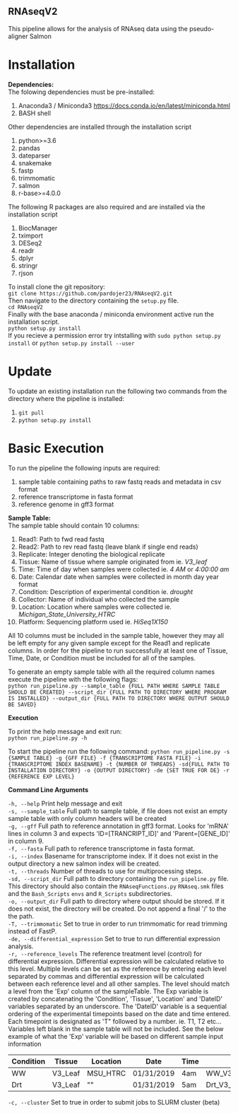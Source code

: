 ## RNAseqV2
This pipeline allows for the analysis of RNAseq data using the pseudo-aligner Salmon

# Installation <br>
**Dependencies:**<br>
The folowing dependencies must be pre-installed:
1. Anaconda3 / Miniconda3 https://docs.conda.io/en/latest/miniconda.html
2. BASH shell

Other dependencies are installed through the installation script
1. python>=3.6
2. pandas
3. dateparser
4. snakemake
5. fastp
6. trimmomatic
7. salmon
8. r-base>=4.0.0

The following R packages are also required and are installed via the installation script
1. BiocManager
2. tximport
3. DESeq2
4. readr
5. dplyr
6. stringr
7. rjson

To install clone the git repository: <br>
`git clone https://github.com/pardojer23/RNAseqV2.git` <br>
Then navigate to the directory containing the `setup.py` file. <br>
`cd RNAseqV2`<br>
Finally with the base anaconda / miniconda environment active run the installation script. <br>
`python setup.py install` <br>
If you recieve a permission error try intstalling with `sudo python setup.py install` or 
`python setup.py install --user`

# Update

To update an existing installation run the following two commands from the directory where the pipeline is installed: <br>

1. `git pull`
2. `python setup.py install`
# Basic Execution
To run the pipeline the following inputs are required:
1. sample table containing paths to raw fastq reads and metadata in csv format
2. reference transcriptome in fasta format
3. reference genome in gff3 format

**Sample Table:** <br>
The sample table should contain 10 columns:
1. Read1: Path to fwd read fastq
2. Read2: Path to rev read fastq (leave blank if single end reads)
3. Replicate: Integer denoting the biological replicate
4. Tissue: Name of tissue where sample originated from ie. *V3_leaf*
5. Time: Time of day when samples were collected ie. *4 AM* or *4:00:00 am*
6. Date: Calendar date when samples were collected in month day year format
7. Condition: Description of experimental condition ie. *drought*
8. Collector: Name of individual who collected the sample
9. Location: Location where samples were collected ie. *Michigan_State_University_HTRC*
10. Platform: Sequencing platform used ie. *HiSeq1X150* <br>

All 10 columns must be included in the sample table, however they may all be left empty for any given sample except for the Read1 and replicate columns.
In order for the pipeline to run successfully at least one of Tissue, Time, Date, or Condition must be included for all of the samples. <br>

To generate an empty sample table with all the required column names execute the pipeline with the following flags: <br>
`python run_pipeline.py --sample_table {FULL PATH WHERE SAMPLE TABLE SHOULD BE CREATED} --script_dir {FULL PATH TO DIRECTORY WHERE PROGRAM IS INSTALLED} --output_dir {FULL PATH TO DIRECTORY WHERE OUTPUT SHOULD BE SAVED}` <br>

**Execution**
 
To print the help message and exit run: <br>
`python run_pipeline.py -h`

To start the pipeline run the following command:
`python run_pipeline.py -s {SAMPLE TABLE} -g {GFF FILE} -f {TRANSCRIPTOME FASTA FILE} -i {TRANSCRIPTOME INDEX BASENAME} -t {NUMBER OF THREADS} -sd{FULL PATH TO INSTALLATION DIRECTORY} -o {OUTPUT DIRECTORY} -de {SET TRUE FOR DE} -r {REFERENCE EXP LEVEL}` <br>

**Command Line Arguments**

`-h, --help` Print help message and exit <br>
`-s, --sample_table` Full path to sample table, if file does not exist an empty sample table with only column headers will be created <br>
`-g, --gff` Full path to reference annotation in gff3 format. Looks for 'mRNA' lines in column 3 and expects 'ID=[TRANCRIPT_ID]' and 'Parent=[GENE_ID]' in column 9. <br>
`-f, --fasta` Full path to reference transcriptome in fasta format. <br>
`-i, --index` Basename for transcriptome index. If it does not exist in the output directory a new salmon index will be created. <br>
`-t, --threads` Number of threads to use for multiprocessing steps. <br>
`-sd, --script_dir` Full path to directory containing the `run_pipeline.py` file. This directory should also contain the `RNAseqFunctions.py` `RNAseq.smk` files and the `Bash_Scripts` `envs` and `R_Scripts` subdirectories. <br>
`-o, --output_dir` Full path to directory where output should be stored. If it does not exist, the directory will be created. Do not append a final '/' to the the path. <br>
`-T, --trimmomatic` Set to true in order to run trimmomatic for read trimming instead of FastP. <br>
`-de, --differential_expression` Set to true to run differential expression analysis. <br>
`-r, --reference_levels` The reference treatment level (control) for differential expression. 
Differential expression will be calculated relative to this level. 
Multiple levels can be set as the reference by entering each level separated by commas and differential expression will be calculated between each reference level and all other samples. 
The level should match a level from the 'Exp' column of the sampleTable. The Exp variable is created by concatenating the 'Condition', 'Tissue', 'Location' and 'DateID' variables separated by an underscore. 
The 'DateID' variable is a sequential ordering of the experimental timepoints based on the date and time entered. Each timepoint is designated as 'T" followed by a number. ie. T1, T2 etc... 
Variables left blank in the sample table will not be included. See the below example of what the 'Exp' variable will be based on different sample input information <br>

 |Condition|Tissue|Location|Date|Time|Exp|
 |---------|------|--------|----|----|---|
 |WW|V3_Leaf|MSU_HTRC|01/31/2019|4am|WW_V3_Leaf_MSU_HTRC_T1|
 |Drt|V3_Leaf|""|01/31/2019|5am|Drt_V3_Leaf_T2|
 
 `-c, --cluster` Set to true in order to submit jobs to SLURM cluster (beta)
 






